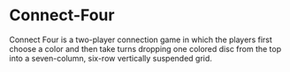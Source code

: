 # Connect-Four
Connect Four is a two-player connection game in which the players first choose a color and then take turns dropping one colored disc from the top into a seven-column, six-row vertically suspended grid.
